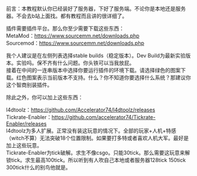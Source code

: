 前言：本教程默认你已经装好了服务器，下好了服务端。不论你是本地还是服务器。不会去b站上面找。都有教程而且讲的很详细了。  

插件需要插件平台。那么你至少需要下载这些东西：  
MetaMod：https://www.sourcemm.net/downloads.php  
Sourcemod：https://www.sourcemm.net/downloads.php  

我个人建议是在左侧列表选择stable builds（稳定版本）。Dev Build为最新实验版本。实验吗。保不齐有什么问题。你头铁可以当我放屁。  
接着在中间的一连串版本中选择你要运行插件的环境下载。请选择绿色的图案下载。红色图案表示当前版本不支持。什么？你不知道你要选择什么系统？那建议你这个智商别装插件。  

除此之外，你可以加上这些东西：  

l4dtoolz：https://github.com/Accelerator74/l4dtoolz/releases  
Tickrate-Enabler：https://github.com/accelerator74/Tickrate-Enabler/releases  
l4dtoolz为多人扩展。正常没有装这玩意的情况下。全部的玩家+人机+特感（witch不算）无法突破18个位置限制。如果要打多特或者喜欢人机大军。最好是加上这些玩意。  
Tickrate-Enabler为tick破解。求生不像csgo。只能30tick。那么需要这玩意来解锁tick。求生最高100tick。所以听到有人吹自己本地或者服务器128tick 150tick 300tick什么的别鸟他就是。